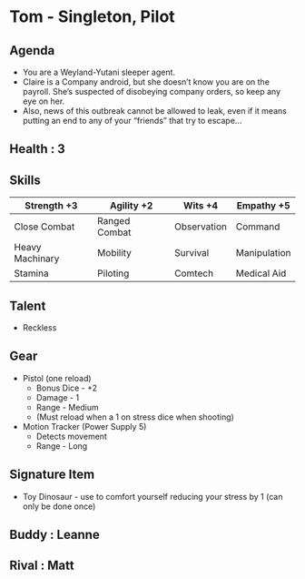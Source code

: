 # Tom - Singleton, Pilot

## Agenda
- You are a Weyland-Yutani sleeper agent. 
- Claire is a Company android, but she doesn’t know you are on the payroll. She’s suspected of disobeying company orders, so keep any eye on her.
- Also, news of this outbreak cannot be allowed to leak, even if it means putting an end to any of your “friends” that try to escape...

## Health : 3

## Skills

| Strength +3 | Agility +2 | Wits +4 | Empathy +5 |
|-|-|-|-|
| Close Combat | Ranged Combat | Observation | Command |
| Heavy Machinary | Mobility | Survival | Manipulation |
| Stamina | Piloting | Comtech | Medical Aid |

## Talent
- Reckless

## Gear
- Pistol (one reload)
    - Bonus Dice - +2
    - Damage - 1
    - Range - Medium
    - (Must reload when a 1 on stress dice when shooting)
- Motion Tracker (Power Supply 5)
    - Detects movement
    - Range - Long

## Signature Item
- Toy Dinosaur - use to comfort yourself reducing your stress by 1 (can only be done once)

## Buddy : Leanne
## Rival : Matt
